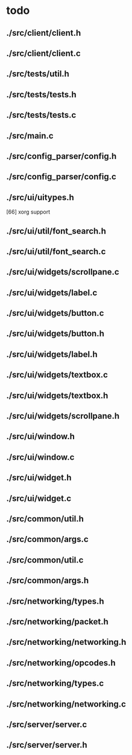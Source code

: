 # todo

## ./src/client/client.h

## ./src/client/client.c

## ./src/tests/util.h

## ./src/tests/tests.h

## ./src/tests/tests.c

## ./src/main.c

## ./src/config_parser/config.h

## ./src/config_parser/config.c

## ./src/ui/uitypes.h

[66] xorg support

## ./src/ui/util/font_search.h

## ./src/ui/util/font_search.c

## ./src/ui/widgets/scrollpane.c

## ./src/ui/widgets/label.c

## ./src/ui/widgets/button.c

## ./src/ui/widgets/button.h

## ./src/ui/widgets/label.h

## ./src/ui/widgets/textbox.c

## ./src/ui/widgets/textbox.h

## ./src/ui/widgets/scrollpane.h

## ./src/ui/window.h

## ./src/ui/window.c

## ./src/ui/widget.h

## ./src/ui/widget.c

## ./src/common/util.h

## ./src/common/args.c

## ./src/common/util.c

## ./src/common/args.h

## ./src/networking/types.h

## ./src/networking/packet.h

## ./src/networking/networking.h

## ./src/networking/opcodes.h

## ./src/networking/types.c

## ./src/networking/networking.c

## ./src/server/server.c

## ./src/server/server.h

